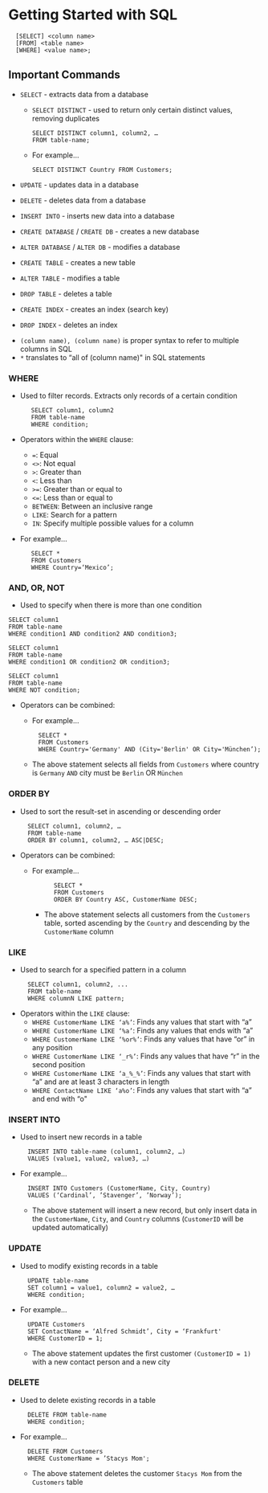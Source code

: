 # Getting Started with SQL
   ```
     [SELECT] <column name> 
     [FROM] <table name> 
     [WHERE] <value name>;
   ```

## Important Commands
* `SELECT` - extracts data from a database
    + `SELECT DISTINCT` - used to return only certain distinct values, removing duplicates
        ```
        SELECT DISTINCT column1, column2, …  
        FROM table-name;
        ```

    + For example…
        ```
        SELECT DISTINCT Country FROM Customers;
        ```

* `UPDATE` - updates data in a database
* `DELETE` - deletes data from a database
* `INSERT INTO` - inserts new data into a database
* `CREATE DATABASE` / `CREATE DB` - creates a new database
* `ALTER DATABASE` / `ALTER DB` - modifies a database
* `CREATE TABLE` - creates a new table
* `ALTER TABLE` - modifies a table
* `DROP TABLE` - deletes a table
* `CREATE INDEX` - creates an index (search key)
* `DROP INDEX` - deletes an index

+ `(column name), (column name)` is proper syntax to refer to multiple columns in SQL
+ `*` translates to “all of (column name)" in SQL statements 

### WHERE
- Used to filter records. Extracts only records of a certain condition
     ```
        SELECT column1, column2 
        FROM table-name 
        WHERE condition;
     ```

- Operators within the `WHERE` clause: 
    - `=`: Equal
    - `<>`: Not equal
    - `>`: Greater than
    - `<`: Less than
    - `>=`: Greater than or equal to
    - `<=`: Less than or equal to
    - `BETWEEN`: Between an inclusive range
    - `LIKE`: Search for a pattern
    - `IN`: Specify multiple possible values for a column
- For example...
     ```
        SELECT * 
        FROM Customers 
        WHERE Country=‘Mexico’;
     ```

### AND, OR, NOT

- Used to specify when there is more than one condition
```
SELECT column1 
FROM table-name 
WHERE condition1 AND condition2 AND condition3;
```
```
SELECT column1 
FROM table-name 
WHERE condition1 OR condition2 OR condition3;
```
```
SELECT column1 
FROM table-name 
WHERE NOT condition;
```

- Operators can be combined:
    - For example…
   ```
        SELECT * 
        FROM Customers 
        WHERE Country='Germany' AND (City='Berlin' OR City='München’);
   ```

   - The above statement selects all fields from `Customers` where country is `Germany` `AND` city must be `Berlin` OR `München`

### ORDER BY 
- Used to sort the result-set in ascending or descending order

        SELECT column1, column2, … 
        FROM table-name
        ORDER BY column1, column2, … ASC|DESC;

- Operators can be combined:
    - For example…

                SELECT * 
                FROM Customers 
                ORDER BY Country ASC, CustomerName DESC;

        * The above statement selects all customers from the `Customers` table, sorted ascending by the `Country` and descending by the `CustomerName` column

### LIKE 
- Used to search for a specified pattern in a column

        SELECT column1, column2, ...
        FROM table-name
        WHERE columnN LIKE pattern;

* Operators within the `LIKE` clause:
    * `WHERE CustomerName LIKE ‘a%’`: Finds any values that start with “a”
    * `WHERE CustomerName LIKE ‘%a’`: Finds any values that ends with “a”
    * `WHERE CustomerName LIKE ‘%or%’`: Finds any values that have “or” in any position
    * `WHERE CustomerName LIKE ‘_r%’`: Finds any values that have “r” in the second position
    * `WHERE CustomerName LIKE ‘a_%_%’`: Finds any values that start with “a” and are at least 3 characters in length
    * `WHERE ContactName LIKE ‘a%o’`: Finds any values that start with “a” and end with “o"

### INSERT INTO 
- Used to insert new records in a table

        INSERT INTO table-name (column1, column2, …) 
        VALUES (value1, value2, value3, …)

* For example…

        INSERT INTO Customers (CustomerName, City, Country) 
        VALUES (‘Cardinal’, ’Stavenger’, ’Norway’);

    * The above statement will insert a new record, but only insert data in the `CustomerName`, `City`, and `Country` columns (`CustomerID` will be updated automatically)

### UPDATE 
- Used to modify existing records in a table

        UPDATE table-name 
        SET column1 = value1, column2 = value2, … 
        WHERE condition;

* For example…

        UPDATE Customers 
        SET ContactName = ‘Alfred Schmidt’, City = ‘Frankfurt' 
        WHERE CustomerID = 1;

    * The above statement updates the first customer `(CustomerID = 1)` with a new contact person and a new city

### DELETE 
- Used to delete existing records in a table

        DELETE FROM table-name
        WHERE condition;

* For example…

        DELETE FROM Customers 
        WHERE CustomerName = ’Stacys Mom';

    * The above statement deletes the customer `Stacys Mom` from the `Customers` table
